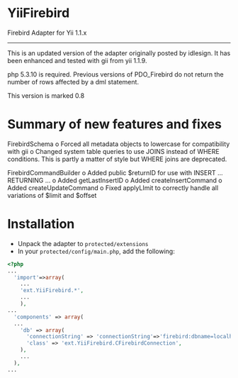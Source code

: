 YiiFirebird
===========

Firebird Adapter for Yii 1.1.x
******************************

This is an updated version of the adapter originally posted by
idlesign. It has been enhanced and tested with gii from yii 1.1.9.

php 5.3.10 is required. Previous versions of PDO_Firebird do
not return the number of rows affected by a dml statement.

This version is marked 0.8 


Summary of new features and fixes
==============================================

FirebirdSchema
o Forced all metadata objects to lowercase for compatibility with gii
o Changed system table queries to use JOINS instead of WHERE conditions.
   This is partly a matter of style but WHERE joins are deprecated.

FirebirdCommandBuilder
o Added public $returnID for use with INSERT ... RETURNING ...
o Added getLastInsertID
o Added createInsertCommand
o Added createUpdateCommand
o Fixed applyLImit to correctly handle all variations of $limit and $offset


Installation
========

* Unpack the adapter to `protected/extensions`
* In your `protected/config/main.php`, add the following:

```php
<?php
...
  'import'=>array(
    ...
    'ext.YiiFirebird.*',
    ...
	),
...
  'components' => array(
  ...
    'db' => array(
      'connectionString' => 'connectionString'=>'firebird:dbname=localhost:C:\DataBase\NetSchool\DB\MAIN30.GDB',
      'class' => 'ext.YiiFirebird.CFirebirdConnection',
    ),
    ...
  ),
...
```

